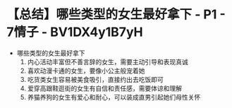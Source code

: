 # 【总结】哪些类型的女生最好拿下 - P1 - 7情子 - BV1DX4y1B7yH

-   哪些类型的女生最好拿下
    1.  内心活动丰富但不善言辞的女生，需要主动引导和表现真诚
    2.  喜欢动漫卡通的女生，要像小公主般宠着她
    3.  吃货类女生容易被美食吸引，直接约出去吃饭即可
    4.  爱穿高跟鞋逛街的女生有自信和责任感，需要体谅和理解
    5.  养猫养狗的女生有爱心和耐心，可以装成直男引起她们母性关怀